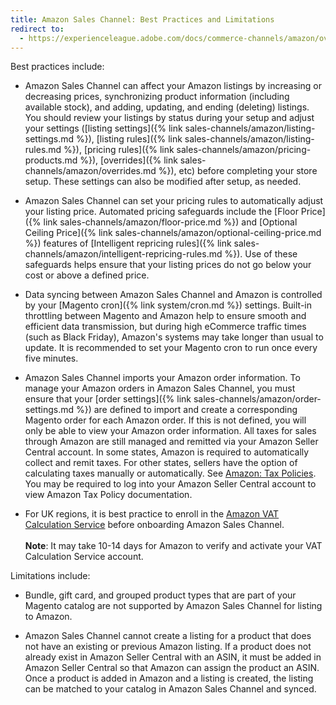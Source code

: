 ```yaml
---
title: Amazon Sales Channel: Best Practices and Limitations
redirect to:
  - https://experienceleague.adobe.com/docs/commerce-channels/amazon/overview.html
---
```


Best practices include:

- Amazon Sales Channel can affect your Amazon listings by increasing or decreasing prices, synchronizing product information (including available stock), and adding, updating, and ending (deleting) listings. You should review your listings by status during your setup and adjust your settings ([listing settings]({% link sales-channels/amazon/listing-settings.md %}), [listing rules]({% link sales-channels/amazon/listing-rules.md %}), [pricing rules]({% link sales-channels/amazon/pricing-products.md %}), [overrides]({% link sales-channels/amazon/overrides.md %}), etc) before completing your store setup. These settings can also be modified after setup, as needed.

- Amazon Sales Channel can set your pricing rules to automatically adjust your listing price. Automated pricing safeguards include the [Floor Price]({% link sales-channels/amazon/floor-price.md %}) and [Optional Ceiling Price]({% link sales-channels/amazon/optional-ceiling-price.md %}) features of [Intelligent repricing rules]({% link sales-channels/amazon/intelligent-repricing-rules.md %}). Use of these safeguards helps ensure that your listing prices do not go below your cost or above a defined price.

- Data syncing between Amazon Sales Channel and Amazon is controlled by your [Magento cron]({% link system/cron.md %}) settings. Built-in throttling between Magento and Amazon help to ensure smooth and efficient data transmission, but during high eCommerce traffic times (such as Black Friday), Amazon's systems may take longer than usual to update. It is recommended to set your Magento cron to run once every five minutes.

- Amazon Sales Channel imports your Amazon order information. To manage your Amazon orders in Amazon Sales Channel, you must ensure that your [order settings]({% link sales-channels/amazon/order-settings.md %}) are defined to import and create a corresponding Magento order for each Amazon order. If this is not defined, you will only be able to view your Amazon order information. All taxes for sales through Amazon are still managed and remitted via your Amazon Seller Central account. In some states, Amazon is required to automatically collect and remit taxes. For other states, sellers have the option of calculating taxes manually or automatically. See [Amazon: Tax Policies](https://sellercentral.amazon.com/gp/help/external/help.html?itemID=200405820&language=en_US&ref=efph_200405820_cont_521). You may be required to log into your Amazon Seller Central account to view Amazon Tax Policy documentation.

- For UK regions, it is best  practice to enroll in the [Amazon VAT Calculation Service](https://services.amazon.co.uk/vat-calculation-service.html) before onboarding Amazon Sales Channel.<br/><br/>**Note**: It may take 10-14 days for Amazon to verify and activate your VAT Calculation Service account.

Limitations include:

- Bundle, gift card, and grouped product types that are part of your Magento catalog are not supported by Amazon Sales Channel for listing to Amazon.

- Amazon Sales Channel cannot create a listing for a product that does not have an existing or previous Amazon listing. If a product does not already exist in Amazon Seller Central with an ASIN, it must be added in Amazon Seller Central so that Amazon can assign the product an ASIN. Once a product is added in Amazon and a listing is created, the listing can be matched to your catalog in Amazon Sales Channel and synced.
